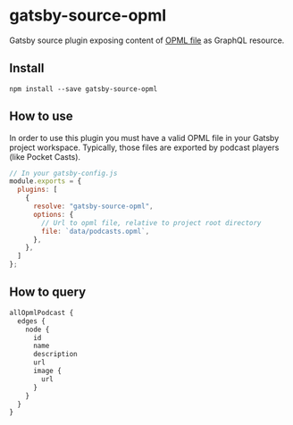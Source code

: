# gatsby-source-opml

Gatsby source plugin exposing content of [OPML file](https://en.wikipedia.org/wiki/OPML) as GraphQL resource.

## Install

`npm install --save gatsby-source-opml`

## How to use

In order to use this plugin you must have a valid OPML file in your Gatsby project workspace. Typically, those files are exported by podcast players (like Pocket Casts).

```javascript
// In your gatsby-config.js
module.exports = {
  plugins: [
    {
      resolve: "gatsby-source-opml",
      options: {
        // Url to opml file, relative to project root directory
        file: `data/podcasts.opml`,
      },
    },
  ]
};
```

## How to query

```graphql
allOpmlPodcast {
  edges {
    node {
      id
      name
      description
      url
      image {
        url
      }
    }
  }
}
```
